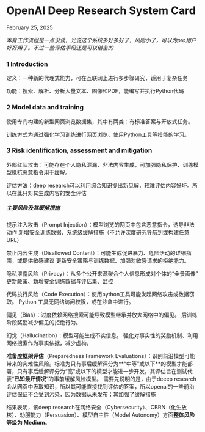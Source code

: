 # OpenAI Deep Research System Card

February 25, 2025

*本身工作流程是一点没谈，光说这个系统多好多好了，风险小了，可以为pro用户好好用了。不过一些评估手段还是可以借鉴的*

### 1 Introduction

定义：一种新的代理式能力，可在互联网上进行多步骤研究，适用于复杂任务

功能：搜索、解析、分析大量文本、图像和PDF，能编写并执行Python代码



### 2 Model data and training

使用专门构建的新型网页浏览数据集，其中有两类：有标准答案与开放式任务。

训练方式为通过强化学习训练进行网页浏览、使用Python工具等技能的学习。



### 3 Risk identification, assessment and mitigation

外部红队攻击：可能存在个人隐私泄漏、非法内容生成，可加强隐私保护、训练模型抵抗恶意指令用于缓解。

评估方法：deep research可以利用综合知识提出新见解，较难评估内容好坏。所以在此只对其生成内容的安全评估



##### **主要风险**及其缓解措施

提示注入攻击（Prompt Injection）：模型浏览的网页中包含恶意指令，诱导非法动作
新增安全训练数据、系统级缓解措施（不允许深度研究导航到或构建任意URL）

禁止内容生成（Disallowed Content）：可能生成促进暴力、危险活动的详细指南，或提供敏感建议
更新安全策略与训练数据、加强对敏感请求的拒绝能力。

隐私泄露风险（Privacy）：从多个公开来源聚合个人信息形成对个体的“全景画像”
更新政策、新增安全训练数据与评估集、监控

代码执行风险（Code Execution）：使用python工具可能发起网络攻击或数据窃取。
Python 工具无网络访问权限，或在沙盒中进行。

偏见（Bias）：过度依赖网络搜索可能导致模型继承并放大网络中的偏见。
后训练阶段奖励减少偏见的拒绝行为。

幻觉（Hallucination）：模型可能生成不实信息。
强化对事实性的奖励机制、利用网络搜索作为事实依据，减少虚构。



**准备度框架评估**（Preparedness Framework Evaluations）：识别前沿模型可能带来的灾难性风险。标准为只有事后缓解评分为**“中等”或以下**的模型才能部署，只有事后缓解评分为“高”或以下的模型才能进一步开发。其评估旨在测试代表“**已知最坏情况**”的事前缓解风险模型。
需要先说明的是，由于deeep research会从网页中汲取知识，所以其可能直接找到评估的答案，所以openai的一些前沿评估保证不会受到污染，因为数据从未发布；其加强了缓解措施

结果表明，该deep research在网络安全（Cybersecurity）、CBRN（化生放核）、劝服能力（Persuasion）、模型自主性（Model Autonomy）方面**整体风险等级为 Medium**。



























